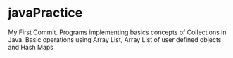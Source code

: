 # javaPractice
My First Commit. Programs implementing basics concepts of Collections in Java. Basic operations using Array List, Array List of user defined objects and Hash Maps
